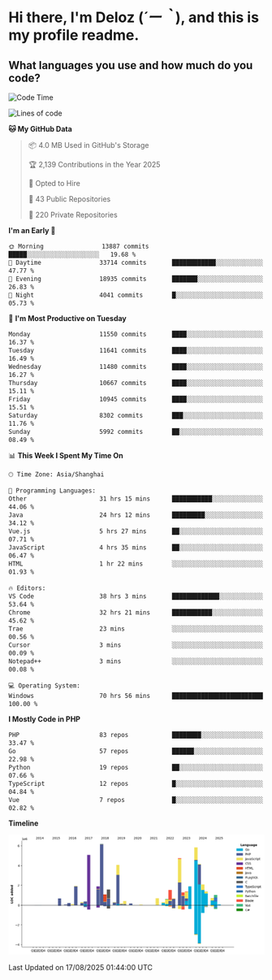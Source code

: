 # **Hi there, I'm Deloz (*´ー｀*), and this is my profile readme.**

## **What languages you use and how much do you code?**

<!--START_SECTION:waka-->
![Code Time](http://img.shields.io/badge/Code%20Time-7%2C165%20hrs%2028%20mins-blue)

![Lines of code](https://img.shields.io/badge/From%20Hello%20World%20I%27ve%20Written-52.7%20million%20lines%20of%20code-blue)

**🐱 My GitHub Data** 

> 📦 4.0 MB Used in GitHub's Storage 
 > 
> 🏆 2,139 Contributions in the Year 2025
 > 
> 💼 Opted to Hire
 > 
> 📜 43 Public Repositories 
 > 
> 🔑 220 Private Repositories 
 > 
**I'm an Early 🐤** 

```text
🌞 Morning                13887 commits       █████░░░░░░░░░░░░░░░░░░░░   19.68 % 
🌆 Daytime                33714 commits       ████████████░░░░░░░░░░░░░   47.77 % 
🌃 Evening                18935 commits       ███████░░░░░░░░░░░░░░░░░░   26.83 % 
🌙 Night                  4041 commits        █░░░░░░░░░░░░░░░░░░░░░░░░   05.73 % 
```
📅 **I'm Most Productive on Tuesday** 

```text
Monday                   11550 commits       ████░░░░░░░░░░░░░░░░░░░░░   16.37 % 
Tuesday                  11641 commits       ████░░░░░░░░░░░░░░░░░░░░░   16.49 % 
Wednesday                11480 commits       ████░░░░░░░░░░░░░░░░░░░░░   16.27 % 
Thursday                 10667 commits       ████░░░░░░░░░░░░░░░░░░░░░   15.11 % 
Friday                   10945 commits       ████░░░░░░░░░░░░░░░░░░░░░   15.51 % 
Saturday                 8302 commits        ███░░░░░░░░░░░░░░░░░░░░░░   11.76 % 
Sunday                   5992 commits        ██░░░░░░░░░░░░░░░░░░░░░░░   08.49 % 
```


📊 **This Week I Spent My Time On** 

```text
🕑︎ Time Zone: Asia/Shanghai

💬 Programming Languages: 
Other                    31 hrs 15 mins      ███████████░░░░░░░░░░░░░░   44.06 % 
Java                     24 hrs 12 mins      █████████░░░░░░░░░░░░░░░░   34.12 % 
Vue.js                   5 hrs 27 mins       ██░░░░░░░░░░░░░░░░░░░░░░░   07.71 % 
JavaScript               4 hrs 35 mins       ██░░░░░░░░░░░░░░░░░░░░░░░   06.47 % 
HTML                     1 hr 22 mins        ░░░░░░░░░░░░░░░░░░░░░░░░░   01.93 % 

🔥 Editors: 
VS Code                  38 hrs 3 mins       █████████████░░░░░░░░░░░░   53.64 % 
Chrome                   32 hrs 21 mins      ███████████░░░░░░░░░░░░░░   45.62 % 
Trae                     23 mins             ░░░░░░░░░░░░░░░░░░░░░░░░░   00.56 % 
Cursor                   3 mins              ░░░░░░░░░░░░░░░░░░░░░░░░░   00.09 % 
Notepad++                3 mins              ░░░░░░░░░░░░░░░░░░░░░░░░░   00.08 % 

💻 Operating System: 
Windows                  70 hrs 56 mins      █████████████████████████   100.00 % 
```

**I Mostly Code in PHP** 

```text
PHP                      83 repos            ████████░░░░░░░░░░░░░░░░░   33.47 % 
Go                       57 repos            ██████░░░░░░░░░░░░░░░░░░░   22.98 % 
Python                   19 repos            ██░░░░░░░░░░░░░░░░░░░░░░░   07.66 % 
TypeScript               12 repos            █░░░░░░░░░░░░░░░░░░░░░░░░   04.84 % 
Vue                      7 repos             █░░░░░░░░░░░░░░░░░░░░░░░░   02.82 % 
```



**Timeline**

![Lines of Code chart](https://raw.githubusercontent.com/deloz/deloz/main/assets/bar_graph.png)


 Last Updated on 17/08/2025 01:44:00 UTC
<!--END_SECTION:waka-->
